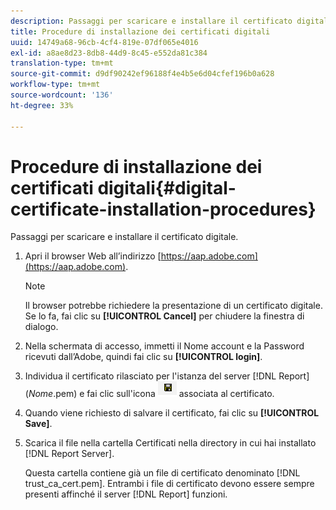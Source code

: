 ```yaml
---
description: Passaggi per scaricare e installare il certificato digitale.
title: Procedure di installazione dei certificati digitali
uuid: 14749a68-96cb-4cf4-819e-07df065e4016
exl-id: a8ae8d23-8db8-44d9-8c45-e552da81c384
translation-type: tm+mt
source-git-commit: d9df90242ef96188f4e4b5e6d04cfef196b0a628
workflow-type: tm+mt
source-wordcount: '136'
ht-degree: 33%

---
```


# Procedure di installazione dei certificati digitali{#digital-certificate-installation-procedures}

Passaggi per scaricare e installare il certificato digitale.

1. Apri il browser Web all’indirizzo [https://aap.adobe.com](https://aap.adobe.com).

   >[!NOTE]
   >
   >Il browser potrebbe richiedere la presentazione di un certificato digitale. Se lo fa, fai clic su **[!UICONTROL Cancel]** per chiudere la finestra di dialogo.

1. Nella schermata di accesso, immetti il Nome account e la Password ricevuti dall’Adobe, quindi fai clic su **[!UICONTROL login]**.
1. Individua il certificato rilasciato per l&#39;istanza del server [!DNL Report] (*Nome*.pem) e fai clic sull&#39;icona ![](assets/btn_save_certificatedownload.PNG) associata al certificato.
1. Quando viene richiesto di salvare il certificato, fai clic su **[!UICONTROL Save]**.
1. Scarica il file nella cartella Certificati nella directory in cui hai installato [!DNL Report Server].

   Questa cartella contiene già un file di certificato denominato [!DNL trust_ca_cert.pem]. Entrambi i file di certificato devono essere sempre presenti affinché il server [!DNL Report] funzioni.
